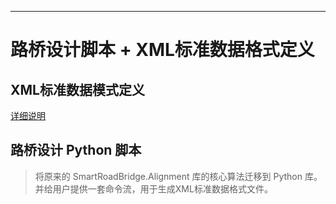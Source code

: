 
---

# 路桥设计脚本 + XML标准数据格式定义

## XML标准数据模式定义

[详细说明](./docs/standards/中间交换文件格式标准.md)

## 路桥设计 Python 脚本
> 将原来的 SmartRoadBridge.Alignment 库的核心算法迁移到 Python 库。并给用户提供一套命令流，用于生成XML标准数据格式文件。



